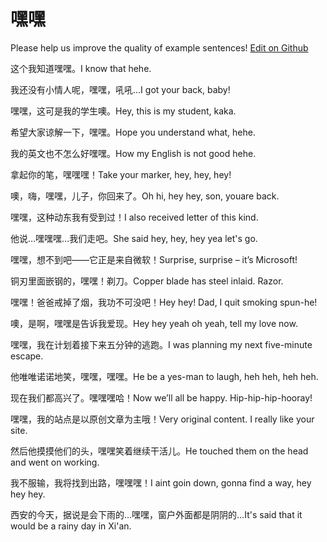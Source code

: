 # 嘿嘿

Please help us improve the quality of example sentences! [Edit on Github](https://github.com/jiyushe/jiyu-example-sentence-source/blob/main/chinese/heihei.md)

<p><span class="chinese">这个我知道嘿嘿。</span><span class="english">I know that hehe.</span></p>

<p><span class="chinese">我还没有小情人呢，嘿嘿，吼吼…</span><span class="english">I got your back, baby!</span></p>

<p><span class="chinese">嘿嘿，这可是我的学生噢。</span><span class="english">Hey, this is my student, kaka.</span></p>

<p><span class="chinese">希望大家谅解一下，嘿嘿。</span><span class="english">Hope you understand what, hehe.</span></p>

<p><span class="chinese">我的英文也不怎么好嘿嘿。</span><span class="english">How my English is not good hehe.</span></p>

<p><span class="chinese">拿起你的笔，嘿嘿嘿！</span><span class="english">Take your marker, hey, hey, hey!</span></p>

<p><span class="chinese">噢，嗨，嘿嘿，儿子，你回来了。</span><span class="english">Oh hi, hey hey, son, youare back.</span></p>

<p><span class="chinese">嘿嘿，这种动东我有受到过！</span><span class="english">I also received letter of this kind.</span></p>

<p><span class="chinese">他说…嘿嘿嘿…我们走吧。</span><span class="english">She said hey, hey, hey yea let's go.</span></p>

<p><span class="chinese">嘿嘿，想不到吧——它正是来自微软！</span><span class="english">Surprise, surprise – it’s Microsoft!</span></p>

<p><span class="chinese">铜刃里面嵌钢的，嘿嘿！剃刀。</span><span class="english">Copper blade has steel inlaid. Razor.</span></p>

<p><span class="chinese">嘿嘿！爸爸戒掉了烟，我功不可没吧！</span><span class="english">Hey hey! Dad, I quit smoking spun-he!</span></p>

<p><span class="chinese">噢，是啊，嘿嘿是告诉我爱现。</span><span class="english">Hey hey yeah oh yeah, tell my love now.</span></p>

<p><span class="chinese">嘿嘿，我在计划着接下来五分钟的逃跑。</span><span class="english">I was planning my next five-minute escape.</span></p>

<p><span class="chinese">他唯唯诺诺地笑，嘿嘿，嘿嘿。</span><span class="english">He be a yes-man to laugh, heh heh, heh heh.</span></p>

<p><span class="chinese">现在我们都高兴了。嘿嘿嘿哈！</span><span class="english">Now we’ll all be happy. Hip-hip-hip-hooray!</span></p>

<p><span class="chinese">嘿嘿，我的站点是以原创文章为主哦！</span><span class="english">Very original content. I really like your site.</span></p>

<p><span class="chinese">然后他摸摸他们的头，嘿嘿笑着继续干活儿。</span><span class="english">He touched them on the head and went on working.</span></p>

<p><span class="chinese">我不服输，我将找到出路，嘿嘿嘿！</span><span class="english">I aint goin down, gonna find a way, hey hey hey.</span></p>

<p><span class="chinese">西安的今天，据说是会下雨的…嘿嘿，窗户外面都是阴阴的…</span><span class="english">It's said that it would be a rainy day in Xi'an.</span></p>

